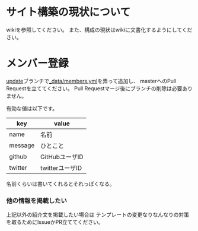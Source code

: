 サイト構築の現状について
========
wikiを参照してください。
また、構成の現状はwikiに文書化するようにしてください。


メンバー登録
========
[update][branch]ブランチで[_data/members.yml][blob]を弄って追加し、
masterへのPull Requestを立ててください。
Pull Requestマージ後にブランチの削除は必要ありません。

有効な値は以下です。

| key     | value  |
|---------|--------|
| name    | 名前 |
| message | ひとこと |
| github  | GitHubユーザID |
| twitter | twitterユーザID |

名前くらいは書いてくれるとそれっぽくなる。

### 他の情報を掲載したい
上記以外の紹介文を掲載したい場合は
テンプレートの変更なりなんなりの対策を取るためにIssueかPR立ててください。

[branch]: https://github.com/PMOB/PMOB.github.io/tree/update
[blob]: https://github.com/PMOB/PMOB.github.io/blob/update/_data/members.yml
